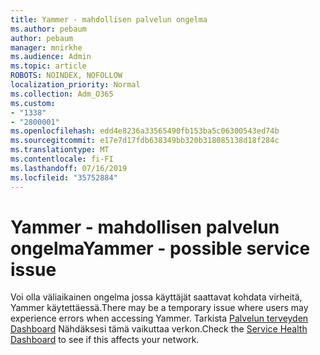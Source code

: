 ```yaml
---
title: Yammer - mahdollisen palvelun ongelma
ms.author: pebaum
author: pebaum
manager: mnirkhe
ms.audience: Admin
ms.topic: article
ROBOTS: NOINDEX, NOFOLLOW
localization_priority: Normal
ms.collection: Adm_O365
ms.custom:
- "1338"
- "2800001"
ms.openlocfilehash: edd4e8236a33565490fb153ba5c06300543ed74b
ms.sourcegitcommit: e17e7d17fdb638349bb320b318085138d18f284c
ms.translationtype: MT
ms.contentlocale: fi-FI
ms.lasthandoff: 07/16/2019
ms.locfileid: "35752884"
---
```

# <a name="yammer---possible-service-issue"></a><span data-ttu-id="b13d2-102">Yammer - mahdollisen palvelun ongelma</span><span class="sxs-lookup"><span data-stu-id="b13d2-102">Yammer - possible service issue</span></span>

<span data-ttu-id="b13d2-103">Voi olla väliaikainen ongelma jossa käyttäjät saattavat kohdata virheitä, Yammer käytettäessä.</span><span class="sxs-lookup"><span data-stu-id="b13d2-103">There may be a temporary issue where users may experience errors when accessing Yammer.</span></span> <span data-ttu-id="b13d2-104">Tarkista [Palvelun terveyden Dashboard](https://admin.microsoft.com/AdminPortal/Home#/servicehealth) Nähdäksesi tämä vaikuttaa verkon.</span><span class="sxs-lookup"><span data-stu-id="b13d2-104">Check the [Service Health Dashboard](https://admin.microsoft.com/AdminPortal/Home#/servicehealth) to see if this affects your network.</span></span>
